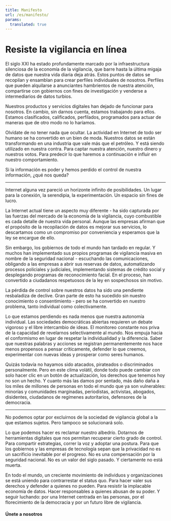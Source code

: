 ```yaml
---
title: Manifesto
url: /es/manifesto/
params:
  translated: true
---
```

# Resiste la vigilancia en línea

El siglo XXI ha estado profundamente marcado por la infraestructura silenciosa de la economía de la vigilancia, que barre hasta la última migaja de datos que nuestra vida diaria deja atrás. Estos puntos de datos se recopilan y ensamblan para crear perfiles individuales de nosotros. Perfiles que pueden alquilarse a anunciantes hambrientos de nuestra atención, compartirse con gobiernos con fines de investigación y venderse a intermediarios de datos turbios.

Nuestros productos y servicios digitales han dejado de funcionar para nosotros. En cambio, sin darnos cuenta, estamos trabajando para ellos. Estamos clasificados, calificados, perfilados, programados para actuar de maneras que de otro modo no lo haríamos.

Olvídate de no tener nada que ocultar. La actividad en Internet de todo ser humano se ha convertido en un bien de moda. Nuestros datos se están transformando en una industria que vale más que el petróleo. Y está siendo utilizado en nuestra contra. Para captar nuestra atención, nuestro dinero y nuestros votos. Para predecir lo que haremos a continuación e influir en nuestro comportamiento.

Si la información es poder y hemos perdido el control de nuestra información, ¿qué nos queda?

---

Internet alguna vez pareció un horizonte infinito de posibilidades. Un lugar para la conexión, la serendipia, la experimentación. Un espacio sin fines de lucro.

La Internet actual tiene un aspecto muy diferente - ha sido capturada por las fuerzas del mercado de la economía de la vigilancia, cuyo combustible es cada detalle de nuestra vida personal. Aunque las empresas afirman que el propósito de la recopilación de datos es mejorar sus servicios, lo descartamos como un compromiso por conveniencia y esperamos que la ley se encargue de ello.

Sin embargo, los gobiernos de todo el mundo han tardado en regular. Y muchos han implementado sus propios programas de vigilancia masiva en nombre de la seguridad nacional - escuchando las comunicaciones, obligando a las empresas a abrir sus reservas de datos, automatizando procesos policiales y judiciales, implementando sistemas de crédito social y desplegando programas de reconocimiento facial. En el proceso, han convertido a ciudadanos respetuosos de la ley en sospechosos sin motivo.

La pérdida de control sobre nuestros datos ha sido una pendiente resbaladiza de declive. Gran parte de esto ha sucedido sin nuestro conocimiento o consentimiento - pero se ha convertido en nuestro problema, tanto individual como colectivamente.

Lo que estamos perdiendo es nada menos que nuestra autonomía individual. Las sociedades democráticas abiertas requieren un debate vigoroso y el libre intercambio de ideas. El monitoreo constante nos priva de la capacidad de revelarnos selectivamente al mundo. Nos empuja hacia el conformismo en lugar de respetar la individualidad y la diferencia. Saber que nuestras palabras y acciones se registran permanentemente nos hace menos propensos a pensar críticamente, defender lo que creemos, experimentar con nuevas ideas y prosperar como seres humanos.

Quizás todavía no hayamos sido atacados, pirateados o discriminados personalmente. Pero en este clima volátil, donde todo puede cambiar con solo hacer clic en un botón de actualización, los derechos que tenemos hoy no son un hecho. Y cuanto más las damos por sentado, más daño daña a los miles de millones de personas en todo el mundo que ya son vulnerables: minorías y comunidades marginadas, periodistas, activistas, abogados, disidentes, ciudadanos de regímenes autoritarios, defensores de la democracia.

---

No podemos optar por excluirnos de la sociedad de vigilancia global a la que estamos sujetos. Pero tampoco se solucionará solo.

Lo que podemos hacer es reclamar nuestro albedrío. Dotarnos de herramientas digitales que nos permitan recuperar cierto grado de control. Para compartir estrategias, correr la voz y adoptar una postura. Para que los gobiernos y las empresas de tecnología sepan que la privacidad no es un sacrificio inevitable por el progreso. No es una compensación por la seguridad nacional. No es un valor del siglo pasado. Y ciertamente no está muerta.

En todo el mundo, un creciente movimiento de individuos y organizaciones se está uniendo para contrarrestar el status quo. Para hacer valer sus derechos y defender a quienes no pueden. Para resistir la implacable economía de datos. Hacer responsables a quienes abusan de su poder. Y seguir luchando: por una Internet centrada en las personas, por el florecimiento de la democracia y por un futuro libre de vigilancia.

<h4 class="eof">Únete a nosotros</h4>
<br>
